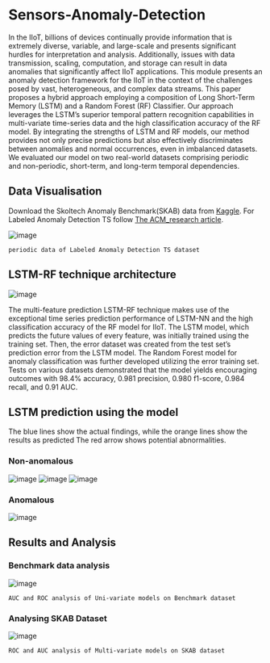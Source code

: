 # Sensors-Anomaly-Detection

In the IIoT, billions of devices continually provide information that is extremely diverse, variable, and large-scale and presents significant hurdles
for interpretation and analysis. Additionally, issues with data transmission, scaling, computation, and storage can result in data
anomalies that significantly affect IIoT applications. This module presents an anomaly detection framework for the IIoT in the context of
the challenges posed by vast, heterogeneous, and complex data streams. This paper proposes a hybrid approach employing a composition of Long
Short-Term Memory (LSTM) and a Random Forest (RF) Classifier. Our approach leverages the LSTM’s superior temporal pattern recognition
capabilities in multi-variate time-series data and the high classification accuracy of the RF model. By integrating the strengths of LSTM
and RF models, our method provides not only precise predictions but also effectively discriminates between anomalies and normal occurrences,
even in imbalanced datasets. We evaluated our model on two real-world datasets comprising periodic and non-periodic, short-term, and
long-term temporal dependencies.

## Data Visualisation
Download the Skoltech Anomaly Benchmark(SKAB) data from [Kaggle](https://www.kaggle.com/datasets/yuriykatser/skoltech-anomaly-benchmark-skab).
For Labeled Anomaly Detection TS follow [The ACM_research article](https://dl.acm.org/doi/abs/10.1145/3178876.3185996).

![image](https://github.com/ashish620-boogle/Sensors-Anomaly-Detection/assets/56781746/55975aeb-2ae5-4e62-9e93-49a67063a154)

`
periodic data of Labeled Anomaly Detection TS dataset
`

## LSTM-RF technique architecture
![image](https://github.com/ashish620-boogle/Sensors-Anomaly-Detection/assets/56781746/d55ac537-4043-4ead-9952-327244face7a)

The multi-feature prediction LSTM-RF technique makes use
of the exceptional time series prediction performance of LSTM-NN and the
high classification accuracy of the RF model for IIoT. The LSTM model, which
predicts the future values of every feature, was initially trained using the training
set. Then, the error dataset was created from the test set’s prediction
error from the LSTM model. The Random Forest model for anomaly classification was further
developed utilizing the error training set. Tests on various datasets
demonstrated that the model yields encouraging outcomes with 98.4% accuracy,
0.981 precision, 0.980 f1-score, 0.984 recall, and 0.91 AUC.

## LSTM prediction using the model

The blue lines show the actual findings,
while the orange lines show the results as predicted
The red arrow shows potential abnormalities.

### Non-anomalous
![image](https://github.com/ashish620-boogle/Sensors-Anomaly-Detection/assets/56781746/cdd578ee-6180-4fee-9ed4-af7c9057c008)
![image](https://github.com/ashish620-boogle/Sensors-Anomaly-Detection/assets/56781746/51697806-df26-4c87-977a-f78f550df5ee)
![image](https://github.com/ashish620-boogle/Sensors-Anomaly-Detection/assets/56781746/887b0df4-e602-4731-86b5-8cbb591b7721)

### Anomalous
![image](https://github.com/ashish620-boogle/Sensors-Anomaly-Detection/assets/56781746/55ce58a0-8d9b-4a58-a816-210e6e65a15c)

## Results and Analysis
### Benchmark data analysis
![image](https://github.com/ashish620-boogle/Sensors-Anomaly-Detection/assets/56781746/6af19099-d301-4e3e-a496-5d670ba6ede3)

`AUC and ROC analysis of Uni-variate models on Benchmark dataset`

### Analysing SKAB Dataset
![image](https://github.com/ashish620-boogle/Sensors-Anomaly-Detection/assets/56781746/32a94167-eb75-4b55-90e2-a7ea9624d2a4)

`ROC and AUC analysis of Multi-variate models on SKAB dataset`
